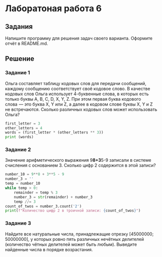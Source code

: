 # Лаборатоная работа 6
## Задания 
Напишите программу для решения задач своего варианта.
Оформите отчёт в README.md.
## Решение
### Задание 1
Ольга составляет таблицу кодовых слов для передачи сообщений, каждому сообщению соответствует своё кодовое слово. В качестве кодовых слов Ольга использует 4-буквенные слова, в которых есть только буквы A, B, C, D, X, Y, Z. При этом первая буква кодового слова  — это буква X, Y или Z, а далее в кодовом слове буквы X, Y и Z не встречаются. Сколько различных кодовых слов может использовать Ольга?
```py
first_letter = 3
other_letters = 4
words = (first_letter * (other_letters ** 3))
print (words)
```

### Задание 2
Значение арифметического выражения 9**8+3**5-9 записали в системе счисления с основанием 3. Сколько цифр 2 содержится в этой записи?
```py
number_10 = 9**8 + 3**5 - 9
number_3 = ''
temp = number_10
while temp > 0:
    remainder = temp % 3
    number_3 = str(remainder) + number_3
    temp //= 3
count_of_twos = number_3.count('2')
print(f"Количество цифр 2 в троичной записи: {count_of_twos}")
```

### Задание 3
Найдите все натуральные числа, принадлежащие отрезку [45000000; 50000000], у которых ровно пять различных нечётных делителей (количество чётных делителей может быть любым). Выведите найденные числа в порядке возрастания.
